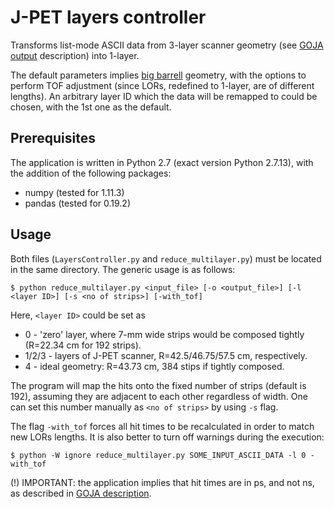 # J-PET layers controller

Transforms list-mode ASCII data from 3-layer scanner geometry (see [GOJA output](https://github.com/JPETTomography/j-pet-gate-tools/tree/master/examples/goja "GOJA output") description) into 1-layer.

The default parameters implies [big barrell](http://koza.if.uj.edu.pl/petwiki/index.php/Simulated_geometries#Laboratory_geometry_-_3_layers.2C_192_strips_.28big_barell.29 "JPET Wiki") geometry, with the options to perform TOF adjustment (since LORs, redefined to 1-layer, are of different lengths). An arbitrary layer ID which the data will be remapped to could be chosen, with the 1st one as the default.

## Prerequisites

The application is written in Python 2.7 (exact version Python 2.7.13), with the addition of the following packages:

* numpy (tested for 1.11.3)
* pandas (tested for 0.19.2)

## Usage

Both files (```LayersController.py``` and ```reduce_multilayer.py```) must be located in the same directory. The generic usage is as follows:
```
$ python reduce_multilayer.py <input_file> [-o <output_file>] [-l <layer ID>] [-s <no of strips>] [-with_tof]
```
Here, ```<layer ID>``` could be set as

* 0 - 'zero' layer, where 7-mm wide strips would be composed tightly (R=22.34 cm for 192 strips).
* 1/2/3 - layers of J-PET scanner, R=42.5/46.75/57.5 cm, respectively.
* 4 - ideal geometry: R=43.73 cm, 384 stips if tightly composed.

The program will map the hits onto the fixed number of strips (default is 192), assuming they are adjacent to each other regardless of width. One can set this number  manually as ```<no of strips>``` by using ```-s``` flag.

The flag ```-with_tof``` forces all hit times to be recalculated in order to match new LORs lengths. It is also better to turn off warnings during the execution:
```
$ python -W ignore reduce_multilayer.py SOME_INPUT_ASCII_DATA -l 0 -with_tof
```
(!) IMPORTANT: the application implies that hit times are in ps, and not ns, as described in [GOJA description](https://github.com/JPETTomography/j-pet-gate-tools/tree/master/examples/goja "see GOJA output").
